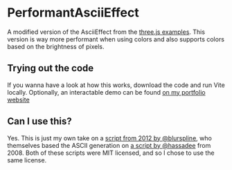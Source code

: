 # PerformantAsciiEffect
A modified version of the AsciiEffect from the [three.js examples](https://unpkg.com/browse/three@0.160.0/examples/jsm/effects/AsciiEffect.js). This version is way more performant when using colors and also supports colors based on the brightness of pixels.

## Trying out the code
If you wanna have a look at how this works, download the code and run Vite locally. Optionally, an interactable demo can be found [on my portfolio website](https://codedotspirit.dev/portfolio/ascii-effect)

## Can I use this?
Yes. This is just my own take on a [script from 2012 by @blurspline](https://unpkg.com/browse/three@0.160.0/examples/jsm/effects/AsciiEffect.js), who themselves based the ASCII generation on [a script by @hassadee](https://github.com/hassadee/jsascii/blob/master/jsascii.js) from 2008. Both of these scripts were MIT licensed, and so I chose to use the same license.
